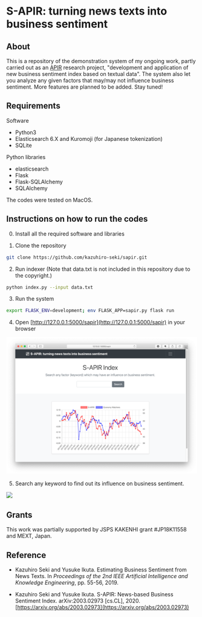 # S-APIR: turning news texts into business sentiment

## About

This is a repository of the demonstration system of my ongoing work, partly carried out as an [APIR](https://www.apir.or.jp) research project, "development and application of new business sentiment index based on textual data". The system also let you analyze any given factors that may/may not influence business sentiment. More features are planned to be added. Stay tuned!

## Requirements

Software
 * Python3
 * Elasticsearch 6.X and Kuromoji (for Japanese tokenization)
 * SQLite

Python libraries
 * elasticsearch
 * Flask
 * Flask-SQLAlchemy
 * SQLAlchemy

The codes were tested on MacOS.

## Instructions on how to run the codes

0. Install all the required software and libraries

1. Clone the repository
```sh
git clone https://github.com/kazuhiro-seki/sapir.git
```

2. Run indexer (Note that data.txt is not included in this repository due to the copyright.)
```sh
python index.py --input data.txt  
```


3. Run the system
```sh
export FLASK_ENV=development; env FLASK_APP=sapir.py flask run
```

4. Open [http://127.0.0.1:5000/sapir](http://127.0.0.1:5000/sapir) in your browser

<img src="/figs/demo.png" width="600">

5. Search any keyword to find out its influence on business sentiment.

<img src="/figs/china.png" width="600">

## Grants

This work was partially supported by JSPS KAKENHI grant #JP18K11558 and MEXT, Japan. 

## Reference

* Kazuhiro Seki and Yusuke Ikuta. Estimating Business Sentiment from News Texts. In *Proceedings of the 2nd IEEE Artificial Intelligence and Knowledge Engineering*, pp. 55-56, 2019.

* Kazuhiro Seki and Yusuke Ikuta. S-APIR: News-based Business Sentiment Index. arXiv:2003.02973 [cs.CL], 2020. [https://arxiv.org/abs/2003.02973](https://arxiv.org/abs/2003.02973)
